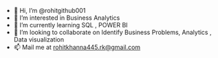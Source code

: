- 👋 Hi, I’m @rohitgithub001
- 👀 I’m interested in Business Analytics
- 🌱 I’m currently learning SQL , POWER BI
- 💞️ I’m looking to collaborate on Identify Business Problems, Analytics , Data visualization
- 📫 Mail me at rohitkhanna445.rk@gmail.com

<!---
rohitgithub001/rohitgithub001 is a ✨ special ✨ repository because its `README.md` (this file) appears on your GitHub profile.
You can click the Preview link to take a look at your changes.
--->
